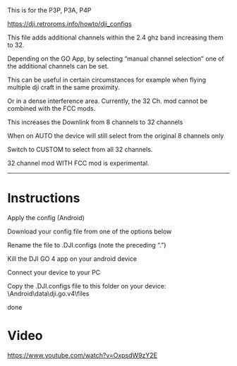 This is for the P3P, P3A, P4P

https://dji.retroroms.info/howto/dji_configs

This file adds additional channels within the 2.4 ghz band increasing them to 32.

Depending on the GO App, by selecting “manual channel selection” one of the additional channels can be set.

This can be useful in certain circumstances for example when flying multiple dji craft in the same proximity.

Or in a dense interference area. Currently, the 32 Ch. mod cannot be combined with the FCC mods.

This increases the Downlink from 8 channels to 32 channels

When on AUTO the device will still select from the original 8 channels only

Switch to CUSTOM to select from all 32 channels.

32 channel mod WITH FCC mod is experimental.

---
# Instructions

Apply the config (Android)

Download your config file from one of the options below

Rename the file to .DJI.configs (note the preceding “.”)

Kill the DJI GO 4 app on your android device

Connect your device to your PC

Copy the .DJI.configs file to this folder on your device: \Android\data\dji.go.v4\files

done

# Video

https://www.youtube.com/watch?v=OxpsdW9zY2E